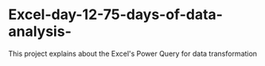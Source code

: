 # Excel-day-12-75-days-of-data-analysis-
This project explains about the Excel's Power Query for data transformation
